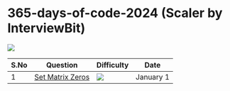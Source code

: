 # 365-days-of-code-2024 (Scaler by InterviewBit)

<img src="https://assets-v2.scaler.com/packs/images/scaler-logo.7dfbf5.svg"/>

<!-- <img alt="Static Badge" src="https://img.shields.io/badge/Easy-2322222.svg?&style=for-the-badge"> -->
<!-- <img alt="Static Badge" src="https://img.shields.io/badge/Medium-FAD800.svg?&style=for-the-badge"> -->
<!-- <img alt="Static Badge" src="https://img.shields.io/badge/Hard-FA0000.svg?&style=for-the-badge"> -->



|  S.No  |  Question  |  Difficulty  |  Date  |
| --------------- | --------------- | --------------- | --------------- | 
| 1 | [Set Matrix Zeros](https://www.interviewbit.com/problems/set-matrix-zeros/) | <img src="https://img.shields.io/badge/Easy-2322222.svg?&style=for-the-badge"> | January 1 |
